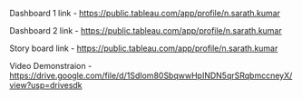 Dashboard 1 link - https://public.tableau.com/app/profile/n.sarath.kumar

Dashboard 2 link - https://public.tableau.com/app/profile/n.sarath.kumar

Story board link - https://public.tableau.com/app/profile/n.sarath.kumar

Video Demonstraion - https://drive.google.com/file/d/1SdIom80SbqwwHpINDN5qrSRqbmccneyX/view?usp=drivesdk

